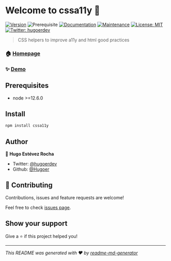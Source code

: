 # Welcome to cssa11y 👋
[![Version](https://img.shields.io/npm/v/cssa11y.svg)](https://www.npmjs.com/package/cssa11y)
![Prerequisite](https://img.shields.io/badge/node-%3E%3D8.15.0-blue.svg)
[![Documentation](https://img.shields.io/badge/documentation-yes-brightgreen.svg)](https://github.com/Hugoer/CSSA11y/tree/master/example)
[![Maintenance](https://img.shields.io/badge/Maintained%3F-yes-green.svg)](https://github.com/Hugoer/CSSA11y/graphs/commit-activity)
[![License: MIT](https://img.shields.io/github/license/Hugoer/cssa11y)](#)
[![Twitter: hugoerdev](https://img.shields.io/twitter/follow/hugoerdev.svg?style=social)](https://twitter.com/hugoerdev)

> CSS helpers to improve a11y and html good practices

### 🏠 [Homepage](https://github.com/Hugoer/CSSA11y#readme)

### ✨ [Demo](https://cssa1y.web.app/)

## Prerequisites

- node >=12.6.0

## Install

```sh
npm install cssa11y
```

## Author

👤 **Hugo Estévez Rocha**

* Twitter: [@hugoerdev](https://twitter.com/hugoerdev)
* Github: [@Hugoer](https://github.com/Hugoer)

## 🤝 Contributing

Contributions, issues and feature requests are welcome!

Feel free to check [issues page](https://github.com/Hugoer/CSSA11y/issues).

## Show your support

Give a ⭐️ if this project helped you!


***
_This README was generated with ❤️ by [readme-md-generator](https://github.com/kefranabg/readme-md-generator)_